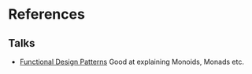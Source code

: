 # References

## Talks

* [Functional Design Patterns](https://vimeo.com/113588389) Good at explaining Monoids, Monads etc.
